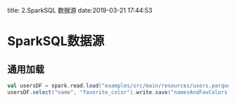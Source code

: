 title: 2.SparkSQL 数据源
date:2019-03-21 17:44:53

# SparkSQL数据源

## 通用加载
```scala
val usersDF = spark.read.load("examples/src/main/resources/users.parquet")
usersDF.select("name", "favorite_color").write.save("namesAndFavColors.parquet")
```